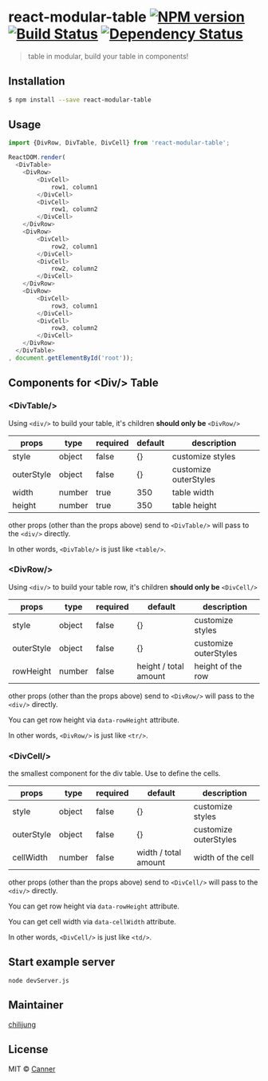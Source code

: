 # react-modular-table [![NPM version][npm-image]][npm-url] [![Build Status][travis-image]][travis-url] [![Dependency Status][daviddm-image]][daviddm-url]
> table in modular, build your table in components!

## Installation

```sh
$ npm install --save react-modular-table
```

## Usage

```js
import {DivRow, DivTable, DivCell} from 'react-modular-table';

ReactDOM.render(
  <DivTable>
  	<DivRow>
  		<DivCell>
  			row1, column1
  		</DivCell>
  		<DivCell>
  			row1, column2
  		</DivCell>
  	</DivRow>
  	<DivRow>
  		<DivCell>
  			row2, column1
  		</DivCell>
  		<DivCell>
  			row2, column2
  		</DivCell>
  	</DivRow>
  	<DivRow>
  		<DivCell>
  			row3, column1
  		</DivCell>
  		<DivCell>
  			row3, column2
  		</DivCell>
  	</DivRow>
  </DivTable>
, document.getElementById('root'));


```

## Components for **\<Div/\>** Table

### \<DivTable/\>

Using `<div/>` to build your table, it's children **should only be** `<DivRow/>`

| **props** | **type** | **required** | **default** | **description**  |
|-----------|----------|--------------|-------------|------------------|
| style     | object   | false        | {}          | customize styles |
| outerStyle     | object   | false        | {}          | customize outerStyles |
| width     | number   | true         | 350         | table width      |
| height    | number   | true         | 350         | table height     |

other props (other than the props above) send to `<DivTable/>` will pass to the `<div/>` directly.

In other words, `<DivTable/>` is just like `<table/>`.

### \<DivRow/\>

Using `<div/>` to build your table row, it's children **should only be** `<DivCell/>`

| **props** | **type** | **required** | **default** | **description**  |
|-----------|----------|--------------|-------------|------------------|
| style     | object   | false        | {}          | customize styles |
| outerStyle  | object   | false         | {}         | customize outerStyles      |
| rowHeight  | number   | false         | height / total <DivRow/> amount         | height of the row      |

other props (other than the props above) send to `<DivRow/>` will pass to the `<div/>` directly.

You can get row height via `data-rowHeight` attribute.

In other words, `<DivRow/>` is just like `<tr/>`.

### \<DivCell/\>

the smallest component for the div table. Use to define the cells.

| **props** | **type** | **required** | **default** | **description**  |
|-----------|----------|--------------|-------------|------------------|
| style     | object   | false        | {}          | customize styles |
| outerStyle  | object   | false         | {}         | customize outerStyles      |
| cellWidth  | number   | false         | width / total <DivCell/> amount         | width of the cell      |

other props (other than the props above) send to `<DivCell/>` will pass to the `<div/>` directly.

You can get row height via `data-rowHeight` attribute.

You can get cell width via `data-cellWidth` attribute.

In other words, `<DivCell/>` is just like `<td/>`.

## Start example server

```
node devServer.js
```

## Maintainer

[chilijung](https://github.com/chilijung)

## License

MIT © [Canner](https://github.com/canner)


[npm-image]: https://badge.fury.io/js/react-modular-table.svg
[npm-url]: https://npmjs.org/package/react-modular-table
[travis-image]: https://travis-ci.org/Canner/react-modular-table.svg?branch=master
[travis-url]: https://travis-ci.org/Canner/react-modular-table
[daviddm-image]: https://david-dm.org/Canner/react-modular-table.svg?theme=shields.io
[daviddm-url]: https://david-dm.org/Canner/react-modular-table
